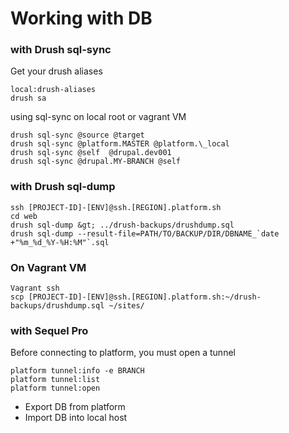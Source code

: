 # Working with DB

### with Drush sql-sync

Get your drush aliases

```
local:drush-aliases
drush sa
```

using sql-sync on local root or vagrant VM

```
drush sql-sync @source @target
drush sql-sync @platform.MASTER @platform.\_local
drush sql-sync @self  @drupal.dev001
drush sql-sync @drupal.MY-BRANCH @self
```

### with Drush sql-dump

    ssh [PROJECT-ID]-[ENV]@ssh.[REGION].platform.sh 
    cd web  
    drush sql-dump &gt; ../drush-backups/drushdump.sql
    drush sql-dump --result-file=PATH/TO/BACKUP/DIR/DBNAME_`date +"%m_%d_%Y-%H:%M"`.sql

### On Vagrant VM

```
Vagrant ssh
scp [PROJECT-ID]-[ENV]@ssh.[REGION].platform.sh:~/drush-backups/drushdump.sql ~/sites/
```

### with Sequel Pro

Before connecting to platform, you must open a tunnel

```
platform tunnel:info -e BRANCH
platform tunnel:list
platform tunnel:open
```

* Export DB from platform
* Import DB into local host




